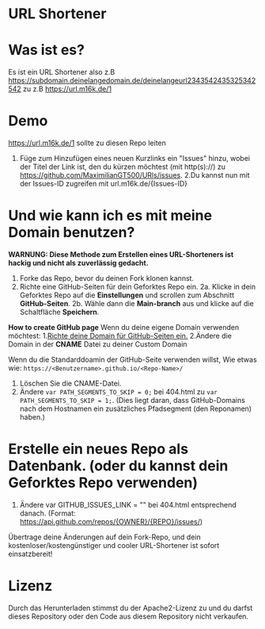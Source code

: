 # URL Shortener
# Was ist es?
Es ist ein URL Shortener also z.B https://subdomain.deinelangedomain.de/deinelangeurl2343542435325342542 zu z.B https://url.m16k.de/1


# Demo
https://url.m16k.de/1 sollte zu diesen Repo leiten

1. Füge zum Hinzufügen eines neuen Kurzlinks ein "Issues" hinzu, wobei der Titel der Link ist, den du kürzen möchtest (mit http(s)://) zu https://github.com/MaximilianGT500/URls/issues.
2.Du kannst nun mit der Issues-ID zugreifen mit url.m16k.de/{Issues-ID}


# Und wie kann ich es mit meine Domain benutzen?
**WARNUNG: Diese Methode zum Erstellen eines URL-Shorteners ist hackig und nicht als zuverlässig gedacht.**

1. Forke das Repo, bevor du deinen Fork klonen kannst.
2. Richte eine GitHub-Seiten für dein Geforktes Repo ein.
 2a. Klicke in dein Geforktes Repo auf die **Einstellungen** und scrollen zum Abschnitt **GitHub-Seiten**.
 2b. Wähle dann die **Main-branch** aus und klicke auf die Schaltfläche **Speichern**.
 
**How to create GitHub page**
Wenn du deine eigene Domain verwenden möchtest:
 1.[Richte deine Domain für GitHub-Seiten ein.](https://docs.github.com/en/free-pro-team@latest/github/working-with-github-pages/managing-a-custom-domain-for-your-github-pages-site#configuring-an-apex-domain)
 2.Ändere die Domain in der **CNAME** Datei zu deiner Custom Domain
 
Wenn du die Standarddoamin der GitHub-Seite verwenden willst, Wie etwas wie: `https://<Benutzername>.github.io/<Repo-Name>/`
 1. Löschen Sie die CNAME-Datei.
 2. Ändere `var PATH_SEGMENTS_TO_SKIP = 0;` bei 404.html zu `var PATH_SEGMENTS_TO_SKIP = 1;`.
   (Dies liegt daran, dass GitHub-Domains nach dem Hostnamen ein zusätzliches Pfadsegment (den Reponamen) haben.)

# Erstelle ein neues Repo als Datenbank. (oder du kannst dein Geforktes Repo verwenden)
 1. Ändere var GITHUB_ISSUES_LINK = "<Ihr-Github-Ausgabe-Link>"  bei 404.html entsprechend danach.
   (Format: https://api.github.com/repos/{OWNER}/{REPO}/issues/)
  
Übertrage deine Änderungen auf dein Fork-Repo, und dein kostenloser/kostengünstiger und cooler URL-Shortener ist sofort einsatzbereit!

# Lizenz
 Durch das Herunterladen stimmst du der Apache2-Lizenz zu und du darfst dieses Repository oder den Code aus diesem Repository nicht verkaufen.
